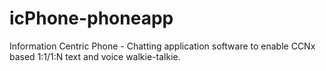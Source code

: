 # icPhone-phoneapp
Information Centric Phone - Chatting application software to enable CCNx based 1:1/1:N text and voice walkie-talkie.
